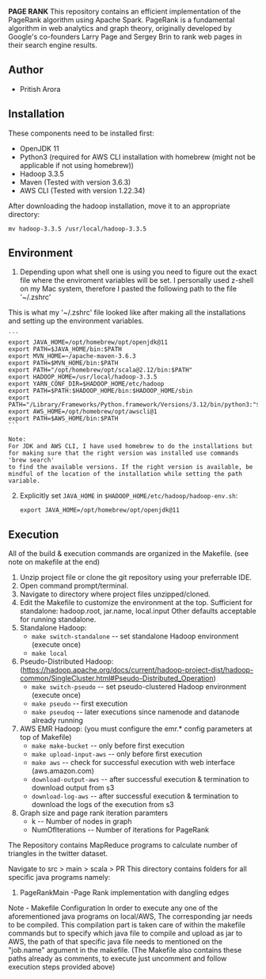 
**PAGE RANK** 
This repository contains an efficient implementation of the PageRank algorithm using Apache Spark. PageRank is a fundamental algorithm in web analytics and graph theory, originally developed by Google's co-founders Larry Page and Sergey Brin to rank web pages in their search engine results.

Author
-----------
- Pritish Arora

Installation
------------
These components need to be installed first:
- OpenJDK 11
- Python3 (required for AWS CLI installation with homebrew (might not be applicable if not using homebrew))
- Hadoop 3.3.5
- Maven (Tested with version 3.6.3)
- AWS CLI (Tested with version 1.22.34)

After downloading the hadoop installation, move it to an appropriate directory:

`mv hadoop-3.3.5 /usr/local/hadoop-3.3.5`

Environment
-----------
1) Depending upon what shell one is using you need to figure out the exact file where the enviroment variables will be set.
I personally used z-shell on my Mac system, therefore I pasted the following path to the file '~/.zshrc'

This is what my '~/.zshrc' file looked like after making all the installations and setting up the environment variables.

	```
	export JAVA_HOME=/opt/homebrew/opt/openjdk@11
	export PATH=$JAVA_HOME/bin:$PATH
	export MVN_HOME=~/apache-maven-3.6.3 
	export PATH=$MVN_HOME/bin:$PATH
	export PATH="/opt/homebrew/opt/scala@2.12/bin:$PATH"
	export HADOOP_HOME=/usr/local/hadoop-3.3.5
	export YARN_CONF_DIR=$HADOOP_HOME/etc/hadoop
	export PATH=$PATH:$HADOOP_HOME/bin:$HADOOP_HOME/sbin
	export PATH="/Library/Frameworks/Python.framework/Versions/3.12/bin/python3:"$PATH
	export AWS_HOME=/opt/homebrew/opt/awscli@1
	export PATH=$AWS_HOME/bin:$PATH
	```

	Note:
	For JDK and AWS CLI, I have used homebrew to do the installations but for making sure that the right version was installed use commands 'brew search'
	to find the available versions. If the right version is available, be mindful of the location of the installation while setting the path variable.

2) Explicitly set `JAVA_HOME` in `$HADOOP_HOME/etc/hadoop/hadoop-env.sh`:

	`export JAVA_HOME=/opt/homebrew/opt/openjdk@11`

Execution
---------
All of the build & execution commands are organized in the Makefile. 
(see note on makefile at the end)
1) Unzip project file or clone the git repository using your preferrable IDE.
2) Open command prompt/terminal.
3) Navigate to directory where project files unzipped/cloned.
4) Edit the Makefile to customize the environment at the top.
	Sufficient for standalone: hadoop.root, jar.name, local.input
	Other defaults acceptable for running standalone.
5) Standalone Hadoop:
	- `make switch-standalone`		-- set standalone Hadoop environment (execute once)
	- `make local`
6) Pseudo-Distributed Hadoop: (https://hadoop.apache.org/docs/current/hadoop-project-dist/hadoop-common/SingleCluster.html#Pseudo-Distributed_Operation)
	- `make switch-pseudo`			-- set pseudo-clustered Hadoop environment (execute once)
	- `make pseudo`					-- first execution
	- `make pseudoq`				-- later executions since namenode and datanode already running 
7) AWS EMR Hadoop: (you must configure the emr.* config parameters at top of Makefile)
	- `make make-bucket`			-- only before first execution
	- `make upload-input-aws`		-- only before first execution
	- `make aws`					-- check for successful execution with web interface (aws.amazon.com)
	- `download-output-aws`		-- after successful execution & termination to download output from s3
	- `download-log-aws`		-- after successful execution & termination to download the logs of the execution from s3
8) Graph size and page rank iteration paramters
	- k 						-- Number of nodes in graph
	- NumOfIterations			-- Number of iterations for PageRank

The Repository contains MapReduce programs to calculate number of triangles in the twitter dataset.

Navigate to src > main > scala > PR
This directory contains folders for all specific java programs namely:
1. PageRankMain -Page Rank implementation with dangling edges


Note - Makefile Configuration
In order to execute any one of the aforementioned java programs on local/AWS, The corresponding jar needs to be compiled.
This compilation part is taken care of within the makefile commands but to specify which java file to compile and upload as jar to AWS,
the path of that specific java file needs to mentioned on the "job.name" argument in the makefile.
(The Makefile also contains these paths already as comments, to execute just uncomment and follow execution steps provided above)

